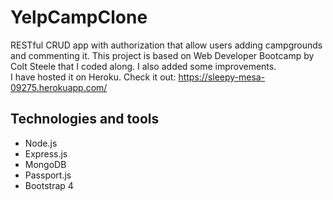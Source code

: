 # YelpCampClone
RESTful CRUD app with authorization that allow users adding campgrounds and commenting it. 
This project is based on Web Developer Bootcamp by Colt Steele that I coded along. I also added some improvements.  
I have hosted it on Heroku. Check it out: https://sleepy-mesa-09275.herokuapp.com/

## Technologies and tools
- Node.js
- Express.js
- MongoDB
- Passport.js
- Bootstrap 4
